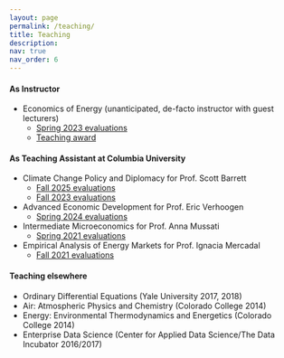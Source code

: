 ```yaml
---
layout: page
permalink: /teaching/
title: Teaching
description:
nav: true
nav_order: 6
---
```


#### As Instructor

- Economics of Energy (unanticipated, de-facto instructor with guest lecturers)
  - [Spring 2023 evaluations](../assets/pdf/INAFU6065_001_2023_1-TheEconomicsofEnergy_EugeneTan.pdf)
  - [Teaching award](../assets/pdf/teaching_award.pdf)

#### As Teaching Assistant at Columbia University

- Climate Change Policy and Diplomacy for Prof. Scott Barrett
  - [Fall 2025 evaluations](../assets/pdf/INAFU8537_001_2025_1-ClimateChangePolicyandDiplomacyINAFU8537_001_2025_1-ClimateChangePolicyandDiplomacy_ScottBarrett.pdf)
  - [Fall 2023 evaluations](../assets/pdf/INAFU8537_001_2023_3-ClimateChangePolicyandDiplomacy_EugeneTan.pdf)
- Advanced Economic Development for Prof. Eric Verhoogen
  - [Spring 2024 evaluations](../assets/pdf/INAFU8145_001_2024_1-AdvancedEconomicDevelopment_EugeneTan.pdf)
- Intermediate Microeconomics for Prof. Anna Mussati
  - [Spring 2021 evaluations](../assets/pdf/ECONUN3211_002_2021_1_IntermediateMicroeconomics_EugeneTan.pdf)
- Empirical Analysis of Energy Markets for Prof. Ignacia Mercadal
  - [Fall 2021 evaluations](../assets/pdf/INAFU6616_001_2020_3-EmpiricalAnalysisofEnergyMarkets_EugeneTan.pdf)

#### Teaching elsewhere

- Ordinary Differential Equations (Yale University 2017, 2018)
- Air: Atmospheric Physics and Chemistry (Colorado College 2014)
- Energy: Environmental Thermodynamics and Energetics (Colorado College 2014)
- Enterprise Data Science (Center for Applied Data Science/The Data Incubator 2016/2017)
